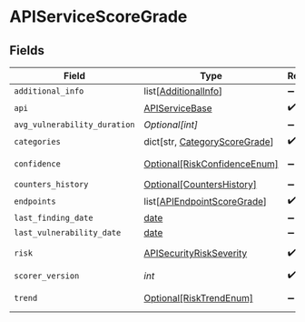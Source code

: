 # APIServiceScoreGrade


## Fields

| Field                                                                       | Type                                                                        | Required                                                                    | Description                                                                 |
| --------------------------------------------------------------------------- | --------------------------------------------------------------------------- | --------------------------------------------------------------------------- | --------------------------------------------------------------------------- |
| `additional_info`                                                           | list[[AdditionalInfo](../../models/shared/additionalinfo.md)]               | :heavy_minus_sign:                                                          | N/A                                                                         |
| `api`                                                                       | [APIServiceBase](../../models/shared/apiservicebase.md)                     | :heavy_check_mark:                                                          | N/A                                                                         |
| `avg_vulnerability_duration`                                                | *Optional[int]*                                                             | :heavy_minus_sign:                                                          | N/A                                                                         |
| `categories`                                                                | dict[str, [CategoryScoreGrade](../../models/shared/categoryscoregrade.md)]  | :heavy_check_mark:                                                          | N/A                                                                         |
| `confidence`                                                                | [Optional[RiskConfidenceEnum]](../../models/shared/riskconfidenceenum.md)   | :heavy_minus_sign:                                                          | An enumeration.                                                             |
| `counters_history`                                                          | [Optional[CountersHistory]](../../models/shared/countershistory.md)         | :heavy_minus_sign:                                                          | N/A                                                                         |
| `endpoints`                                                                 | list[[APIEndpointScoreGrade](../../models/shared/apiendpointscoregrade.md)] | :heavy_check_mark:                                                          | N/A                                                                         |
| `last_finding_date`                                                         | [date](https://docs.python.org/3/library/datetime.html#date-objects)        | :heavy_minus_sign:                                                          | N/A                                                                         |
| `last_vulnerability_date`                                                   | [date](https://docs.python.org/3/library/datetime.html#date-objects)        | :heavy_minus_sign:                                                          | N/A                                                                         |
| `risk`                                                                      | [APISecurityRiskSeverity](../../models/shared/apisecurityriskseverity.md)   | :heavy_check_mark:                                                          | An `enum`eration.                                                           |
| `scorer_version`                                                            | *int*                                                                       | :heavy_check_mark:                                                          | N/A                                                                         |
| `trend`                                                                     | [Optional[RiskTrendEnum]](../../models/shared/risktrendenum.md)             | :heavy_minus_sign:                                                          | An enumeration.                                                             |